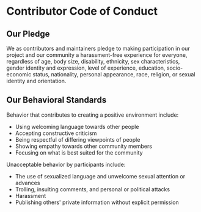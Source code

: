# Contributor Code of Conduct

## Our Pledge

We as contributors and maintainers pledge to making participation in our project and
our community a harassment-free experience for everyone, regardless of age, body
size, disability, ethnicity, sex characteristics, gender identity and expression,
level of experience, education, socio-economic status, nationality, personal
appearance, race, religion, or sexual identity and orientation.

## Our Behavioral Standards

Behavior that contributes to creating a positive environment
include:

* Using welcoming language towards other people
* Accepting constructive criticism
* Being respectful of differing viewpoints of people
* Showing empathy towards other community members
* Focusing on what is best suited for the community

Unacceptable behavior by participants include:

* The use of sexualized language and unwelcome sexual attention or
 advances
* Trolling, insulting comments, and personal or political attacks
* Harassment
* Publishing others' private information without explicit permission
